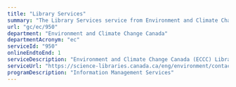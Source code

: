 ```yaml
---
title: "Library Services"
summary: "The Library Services service from Environment and Climate Change Canada is available end-to-end online, according to the GC Service Inventory."
url: "gc/ec/950"
department: "Environment and Climate Change Canada"
departmentAcronym: "ec"
serviceId: "950"
onlineEndtoEnd: 1
serviceDescription: "Environment and Climate Change Canada (ECCC) Library Services supports government departments and agencies, partners, universities, and the public by providing access to ECCC departmental publications. ECCC Library Services is a member of the Federal Science Library (FSL), a partnership of seven federal science libraries that have joined to establish a single window portal to search the print collections of its libraries. You can explore the online catalogue to discover ECCC’S collection, consult our resources on site (by appointment), or arrange for a loan of library materials through the interlibrary loans service."
serviceUrl: "https://science-libraries.canada.ca/eng/environment/contact-us/"
programDescription: "Information Management Services"
---
```

